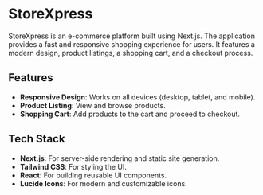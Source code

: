 # StoreXpress

StoreXpress is an e-commerce platform built using Next.js. The application provides a fast and responsive shopping experience for users. It features a modern design, product listings, a shopping cart, and a checkout process.

## Features

- **Responsive Design**: Works on all devices (desktop, tablet, and mobile).
- **Product Listing**: View and browse products.
- **Shopping Cart**: Add products to the cart and proceed to checkout.

## Tech Stack

- **Next.js**: For server-side rendering and static site generation.
- **Tailwind CSS**: For styling the UI.
- **React**: For building reusable UI components.
- **Lucide Icons**: For modern and customizable icons.
